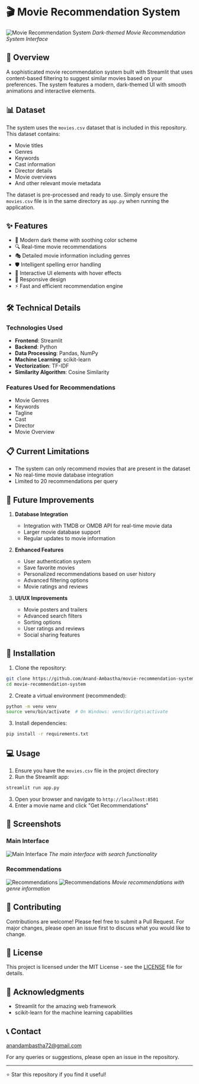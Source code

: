 # 🎬 Movie Recommendation System

![Movie Recommendation System](main.png)
*Dark-themed Movie Recommendation System Interface*

## 📝 Overview

A sophisticated movie recommendation system built with Streamlit that uses content-based filtering to suggest similar movies based on your preferences. The system features a modern, dark-themed UI with smooth animations and interactive elements.

## 📊 Dataset

The system uses the `movies.csv` dataset that is included in this repository. This dataset contains:
- Movie titles
- Genres
- Keywords
- Cast information
- Director details
- Movie overviews
- And other relevant movie metadata

The dataset is pre-processed and ready to use. Simply ensure the `movies.csv` file is in the same directory as `app.py` when running the application.

## ✨ Features

- 🎨 Modern dark theme with soothing color scheme
- 🔍 Real-time movie recommendations
- 🎭 Detailed movie information including genres
- 🛡️ Intelligent spelling error handling
- 💫 Interactive UI elements with hover effects
- 📱 Responsive design
- ⚡ Fast and efficient recommendation engine

## 🛠️ Technical Details

### Technologies Used
- **Frontend**: Streamlit
- **Backend**: Python
- **Data Processing**: Pandas, NumPy
- **Machine Learning**: scikit-learn
- **Vectorization**: TF-IDF
- **Similarity Algorithm**: Cosine Similarity

### Features Used for Recommendations
- Movie Genres
- Keywords
- Tagline
- Cast
- Director
- Movie Overview

## 📋 Current Limitations

- The system can only recommend movies that are present in the dataset
- No real-time movie database integration
- Limited to 20 recommendations per query

## 🔮 Future Improvements

1. **Database Integration**
   - Integration with TMDB or OMDB API for real-time movie data
   - Larger movie database support
   - Regular updates to movie information

2. **Enhanced Features**
   - User authentication system
   - Save favorite movies
   - Personalized recommendations based on user history
   - Advanced filtering options
   - Movie ratings and reviews

3. **UI/UX Improvements**
   - Movie posters and trailers
   - Advanced search filters
   - Sorting options
   - User ratings and reviews
   - Social sharing features

## 🚀 Installation

1. Clone the repository:
```bash
git clone https://github.com/Anand-Ambastha/movie-recommendation-system.git
cd movie-recommendation-system
```

2. Create a virtual environment (recommended):
```bash
python -m venv venv
source venv/bin/activate  # On Windows: venv\Scripts\activate
```

3. Install dependencies:
```bash
pip install -r requirements.txt
```

## 💻 Usage

1. Ensure you have the `movies.csv` file in the project directory
2. Run the Streamlit app:
```bash
streamlit run app.py
```
3. Open your browser and navigate to `http://localhost:8501`
4. Enter a movie name and click "Get Recommendations"

## 📸 Screenshots

### Main Interface
![Main Interface](main.png)
*The main interface with search functionality*

### Recommendations
![Recommendations](recommendation1.png)
![Recommendations](recommendations2.png)
*Movie recommendations with genre information*

## 🤝 Contributing

Contributions are welcome! Please feel free to submit a Pull Request. For major changes, please open an issue first to discuss what you would like to change.

## 📝 License

This project is licensed under the MIT License - see the [LICENSE](LICENSE) file for details.

## 🙏 Acknowledgments

- Streamlit for the amazing web framework
- scikit-learn for the machine learning capabilities

## 📞 Contact
anandambastha72@gmail.com

For any queries or suggestions, please open an issue in the repository.

---

⭐ Star this repository if you find it useful! 
